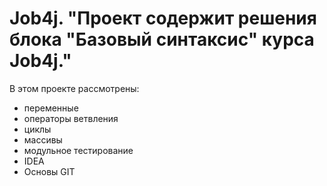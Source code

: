 # Job4j. "Проект содержит решения блока "Базовый синтаксис" курса Job4j."

В этом проекте рассмотрены: 
- переменные
- операторы ветвления
- циклы
- массивы
- модульное тестирование
- IDEA
- Основы GIT